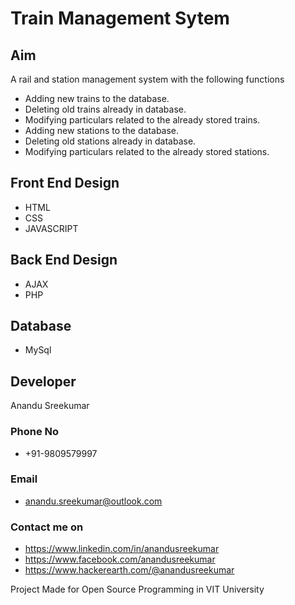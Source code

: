# **Train Management Sytem**

## Aim
A rail and station management system with the following functions
*  Adding new trains to the database.
*  Deleting old trains already in database.
*  Modifying particulars related to the  already stored trains.
*  Adding new  stations to the database.
*  Deleting old stations already in database.
*  Modifying particulars related to the already stored stations.

 
## Front End Design
  * HTML
  * CSS
  * JAVASCRIPT
## Back End Design
  * AJAX
  * PHP
## Database 
  * MySql

## Developer

Anandu Sreekumar
### Phone No
  * +91-9809579997
###  Email
  * anandu.sreekumar@outlook.com
### Contact me on
  * https://www.linkedin.com/in/anandusreekumar
  * https://www.facebook.com/anandusreekumar
  * https://www.hackerearth.com/@anandusreekumar

Project Made for Open Source Programming in VIT University